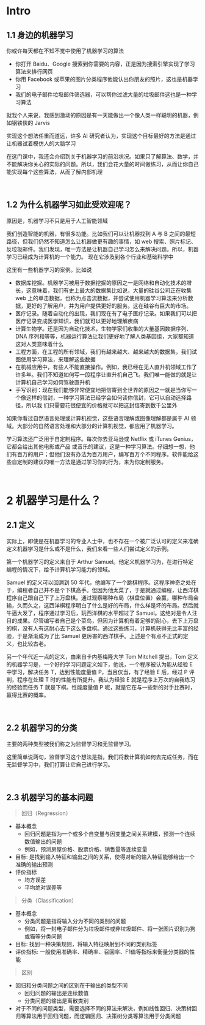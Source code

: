 &emsp;
# Intro
## 1.1 身边的机器学习


你或许每天都在不知不觉中使用了机器学习的算法
- 你打开 Baidu、Google 搜索到你需要的内容，正是因为搜索引擎实现了学习算法来排行网页
- 你用 Facebook 或苹果的图片分类程序他能认出你朋友的照片，这也是机器学习
- 我们的电子邮件垃圾邮件筛选器，可以帮你过滤大量的垃圾邮件这也是一种学习算法

就我个人来说，我感到激动的原因是有一天能做出一个像人类一样聪明的机器，例如钢铁侠的 Jarvis

实现这个想法任重而道远，许多 AI 研究者认为，实现这个目标最好的方法是通过让机器试着模仿人的大脑学习

在这门课中，我还会介绍到关于机器学习的前沿状况。如果只了解算法、数学，并不能解决你关心的实际的问题。所以，我们会花大量的时间做练习，从而让你自己能实现每个这些算法，从而了解内部机理

&emsp;
## 1.2 为什么机器学习如此受欢迎呢？
原因是，机器学习不只是用于人工智能领域

我们创造智能的机器，有很多功能。比如我们可以让机器找到 A 与 B 之间的最短路径，但我们仍然不知道怎么让机器做更有趣的事情，如 web 搜索、照片标记、反垃圾邮件。我们发现，唯一方法是让机器自己学习怎么来解决问题。所以，机器学习已经成为计算机的一个能力。
现在它涉及到各个行业和基础科学中

这里有一些机器学习的案例。比如说
- 数据库挖掘。机器学习被用于数据挖掘的原因之一是网络和自动化技术的增长，这意味着，我们有史上最大的数据集比如说，大量的硅谷公司正在收集 web 上的单击数据，也称为点击流数据，并尝试使用机器学习算法来分析数据，更好的了解用户，并为用户提供更好的服务。这在硅谷有巨大的市场。
- 医疗记录。随着自动化的出现，我们现在有了电子医疗记录。如果我们可以把医疗记录变成医学知识，我们就可以更好地理解疾病
- 计算生物学。还是因为自动化技术，生物学家们收集的大量基因数据序列、DNA 序列和等等，机器运行算法让我们更好地了解人类基因组，大家都知道这对人类意味着什么
- 工程方面，在工程的所有领域，我们有越来越大、越来越大的数据集，我们试图使用学习算法，来理解这些数据
- 在机械应用中，有些人不能直接操作。例如，我已经在无人直升机领域工作了许多年。我们不知道如何写一段程序让直升机自己飞。我们唯一能做的就是让计算机自己学习如何驾驶直升机
- 手写识别：现在我们能够非常便宜地把信寄到全世界的原因之一就是当你写一个像这样的信封，一种学习算法已经学会如何读你信封，它可以自动选择路径，所以我
们只需要花很便宜的价格就可以把这封信寄到数千公里外

如果你看过自然语言处理或计算机视觉，这些语言理解或图像理解都是属于 AI 领域。大部分的自然语言处理和大部分的计算机视觉，都应用了机器学习。

学习算法还广泛用于自定制程序。每次你去亚马逊或 Netflix 或 iTunes Genius，它都会给出其他电影或产品
或音乐的建议，这是一种学习算法。仔细想一想，他们有百万的用户；但他们没有办法为百万用户，编写百万个不同程序。软件能给这些自定制的建议的唯一方法是通过学习你的行为，来为你定制服务。

&emsp;
# 2 机器学习是什么？

## 2.1 定义
实际上，即使是在机器学习的专业人士中，也不存在一个被广泛认可的定义来准确定义机器学习是什么或不是什么，我们来看一些人们尝试定义的示例。

第一个机器学习的定义来自于 Arthur Samuel。他定义机器学习为，在进行特定编程的情况下，给予计算机学习能力的领域。

Samuel 的定义可以回溯到 50 年代，他编写了一个跳棋程序。这程序神奇之处在于，编程者自己并不是个下棋高手。但因为他太菜了，于是就通过编程，让西洋棋程序自己跟自己下了上万盘棋。通过观察哪种布局（棋盘位置）会赢，哪种布局会输，久而久之，这西洋棋程序明白了什么是好的布局，什么样是坏的布局。然后就牛逼大发了，程序通过学习后，玩西洋棋的水平超过了 Samuel。这绝对是令人注目的成果。尽管编写者自己是个菜鸟，但因为计算机有着足够的耐心，去下上万盘的棋，没有人有这耐心去下这么多盘棋。通过这些练习，计算机获得无比丰富的经验，于是渐渐成为了比 Samuel 更厉害的西洋棋手。上述是个有点不正式的定义，也比较古老。

另一个年代近一点的定义，由来自卡内基梅隆大学 Tom Mitchell 提出，Tom 定义的机器学习是，一个好的学习问题定义如下，他说，一个程序被认为能从经验 E 中学习，解决任务 T，达到性能度量值 P，当且仅当，有了经验 E 后，经过 P 评判，程序在处理 T 时的性能有所提升。我认为经验 E 就是程序上万次的自我练习的经验而任务 T 就是下棋。性能度量值 P 呢，就是它在与一些新的对手比赛时，赢得比赛的概率。

&emsp;
## 2.2 机器学习的分类
主要的两种类型被我们称之为监督学习和无监督学习。

这里简单说两句，监督学习这个想法是指，我们将教计算机如何去完成任务，而在无监督学习中，我们打算让它自己进行学习。

&emsp;
## 2.3 机器学习的基本问题
>回归（Regression）
- 基本概念
    - 回归问题是指为一个或多个自变量与因变量之间关系建模，预测一个连续数值输出的问题
    - 例如，预测房屋价格、股票价格、销售量等连续变量
- 目标: 是找到输入特征和输出之间的关系，使得对新的输入特征能够给出一个准确的输出预测
- 评价指标
  - 均方误差
  - 平均绝对误差等

>分类（Classification）
- 基本概念
  - 分类问题是指将输入分为不同的类别的问题
  - 例如，将一封电子邮件分为垃圾邮件或非垃圾邮件、将一张图片识别为狗或猫等分类问题
- 目标: 找到一种决策规则，将输入特征映射到不同的类别标签
- 评价指标: 一般使用准确率、精确率、召回率、F1值等指标来衡量分类器的性能


>区别
- 回归和分类问题之间的区别在于输出的类型不同
  - 回归问题的输出是连续数值
  - 分类问题的输出是离散类别
- 对于不同的问题类型，需要选择不同的算法来解决，例如线性回归、决策树回归等算法用于回归问题，而逻辑回归、决策树分类等算法用于分类问题
